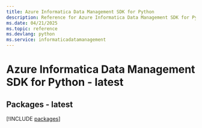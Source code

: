 ```yaml
---
title: Azure Informatica Data Management SDK for Python
description: Reference for Azure Informatica Data Management SDK for Python
ms.date: 04/21/2025
ms.topic: reference
ms.devlang: python
ms.service: informaticadatamanagement
---
```

# Azure Informatica Data Management SDK for Python - latest
## Packages - latest
[!INCLUDE [packages](informatica-data-management-index.md)]